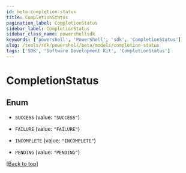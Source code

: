 ```yaml
---
id: beta-completion-status
title: CompletionStatus
pagination_label: CompletionStatus
sidebar_label: CompletionStatus
sidebar_class_name: powershellsdk
keywords: ['powershell', 'PowerShell', 'sdk', 'CompletionStatus'] 
slug: /tools/sdk/powershell/beta/models/completion-status
tags: ['SDK', 'Software Development Kit', 'CompletionStatus']
---
```



# CompletionStatus

## Enum


* `SUCCESS` (value: `"SUCCESS"`)

* `FAILURE` (value: `"FAILURE"`)

* `INCOMPLETE` (value: `"INCOMPLETE"`)

* `PENDING` (value: `"PENDING"`)


[[Back to top]](#) 

